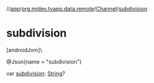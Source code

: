 //[app](../../../index.md)/[org.mjdev.tvapp.data.remote](../index.md)/[Channel](index.md)/[subdivision](subdivision.md)

# subdivision

[androidJvm]\

@Json(name = &quot;subdivision&quot;)

var [subdivision](subdivision.md): [String](https://kotlinlang.org/api/latest/jvm/stdlib/kotlin/-string/index.html)?
